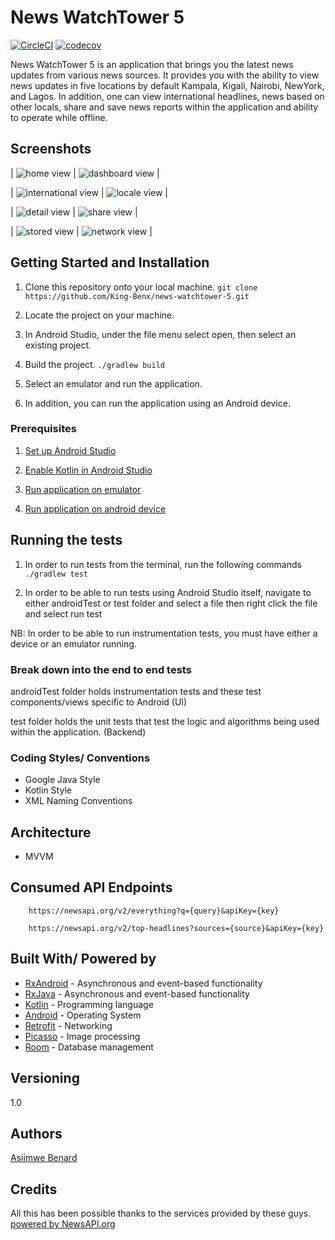 # News WatchTower 5

[![CircleCI](https://circleci.com/gh/King-Benx/android-level-up/tree/develop.svg?style=svg)](https://circleci.com/gh/King-Benx/android-level-up/tree/develop) [![codecov](https://codecov.io/gh/King-Benx/news-watchtower-5/branch/develop/graph/badge.svg)](https://codecov.io/gh/King-Benx/news-watchtower-5)

News WatchTower 5 is an application that brings you the latest news updates from various news sources. It provides you with the ability to view news updates in five locations by default Kampala, Kigali, Nairobi, NewYork, and Lagos.
In addition, one can view international headlines, news based on other locals, share and save news reports within the application and ability to operate while offline.


## Screenshots
| ![home view](https://github.com/King-Benx/news-watchtower-5/blob/ft-implement-locale-news-164335813/screenshots/home.png) | ![dashboard view](https://github.com/King-Benx/news-watchtower-5/blob/ft-implement-locale-news-164335813/screenshots/dashboard.png) |


| ![international view](https://github.com/King-Benx/news-watchtower-5/blob/ft-implement-locale-news-164335813/screenshots/international.png) | ![locale view](https://github.com/King-Benx/news-watchtower-5/blob/ft-implement-locale-news-164335813/screenshots/world.png) |


| ![detail view](https://github.com/King-Benx/news-watchtower-5/blob/ft-implement-locale-news-164335813/screenshots/details.png) | ![share view](https://github.com/King-Benx/news-watchtower-5/blob/ft-implement-locale-news-164335813/screenshots/share.png) |


| ![stored view](https://github.com/King-Benx/news-watchtower-5/blob/ft-implement-locale-news-164335813/screenshots/stored.png) | ![network view](https://github.com/King-Benx/news-watchtower-5/blob/ft-implement-locale-news-164335813/screenshots/network.png) |

## Getting Started and Installation

1. Clone this repository onto your local machine.
`git clone https://github.com/King-Benx/news-watchtower-5.git`

2. Locate the project on your machine. 

3. In Android Studio, under the file menu select open, then select an existing project.

4. Build the project.
`./gradlew build`

5. Select an emulator and run the application.

6. In addition, you can run the application using an Android device.

### Prerequisites

1. [Set up Android Studio](https://developer.android.com/studio/install) 

2. [Enable Kotlin in Android Studio](https://medium.com/@elye.project/setup-kotlin-for-android-studio-1bffdf1362e8)

3. [Run application on emulator](https://developer.android.com/studio/run/emulator)

4. [Run application on android device](https://developer.android.com/studio/run/device)


## Running the tests

1. In order to run tests from the terminal, run the following commands
`./gradlew test`

2. In order to be able to run tests using Android Studio itself, navigate to either androidTest or test folder and select a file then right click the file and select run test

NB: In order to be able to run instrumentation tests, you must have either a device or an emulator running.

### Break down into the end to end tests

androidTest folder holds instrumentation tests and these test components/views specific to Android (UI)

test folder holds the unit tests that test the logic and algorithms being used within the application. (Backend)

### Coding Styles/ Conventions
- Google Java Style
- Kotlin Style
- XML Naming Conventions

## Architecture
* MVVM

## Consumed API Endpoints

```
    https://newsapi.org/v2/everything?q={query}&apiKey={key}
```

```
    https://newsapi.org/v2/top-headlines?sources={source}&apiKey={key}
```

## Built With/ Powered by

* [RxAndroid](https://github.com/ReactiveX/RxAndroid) - Asynchronous and event-based functionality
* [RxJava](https://github.com/ReactiveX/RxJava) - Asynchronous and event-based functionality
* [Kotlin](https://kotlinlang.org/) - Programming language
* [Android](https://www.android.com/) - Operating System
* [Retrofit](https://square.github.io/retrofit/) - Networking
* [Picasso](http://square.github.io/picasso/) - Image processing
* [Room](https://developer.android.com/topic/libraries/architecture/room) - Database management

## Versioning
1.0 

## Authors
[Asiimwe Benard](https://github.com/King-Benx)


## Credits
All this has been possible thanks to the services provided by these guys.
[powered by NewsAPI.org](https://newsapi.org)
